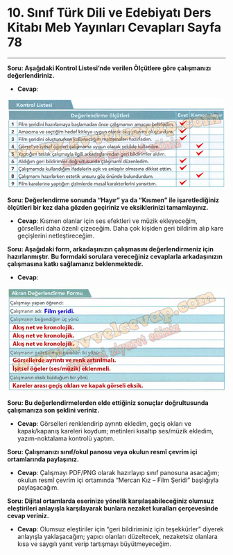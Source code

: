 # 10. Sınıf Türk Dili ve Edebiyatı Ders Kitabı Meb Yayınları Cevapları Sayfa 78

---

**Soru: Aşağıdaki Kontrol Listesi’nde verilen Ölçütlere göre çalışmanızı değerlendiriniz.**

-   **Cevap**:

![Image 1](./image_1.webp)

**Soru: Değerlendirme sonunda “Hayır” ya da “Kısmen” ile işaretlediğiniz ölçütleri bir kez daha gözden geçiriniz ve eksiklerinizi tamamlayınız.**

-   **Cevap**: Kısmen olanlar için ses efektleri ve müzik ekleyeceğim, görselleri daha özenli çizeceğim. Daha çok kişiden geri bildirim alıp kare geçişlerini netleştireceğim.

**Soru: Aşağıdaki form, arkadaşınızın çalışmasını değerlendirmeniz için hazırlanmıştır. Bu formdaki sorulara vereceğiniz cevaplarla arkadaşınızın çalışmasına katkı sağlamanız beklenmektedir.**

-   **Cevap**:

![Image 2](./image_2.webp)

**Soru: Bu değerlendirmelerden elde ettiğiniz sonuçlar doğrultusunda çalışmanıza son şeklini veriniz.**

-   **Cevap**: Görselleri renklendirip ayrıntı ekledim, geçiş okları ve kapak/kapanış kareleri koydum; metinleri kısaltıp ses/müzik ekledim, yazım-noktalama kontrolü yaptım.

**Soru: Çalışmanızı sınıf/okul panosu veya okulun resmî çevrim içi ortamlarında paylaşınız.**

-   **Cevap**: Çalışmayı PDF/PNG olarak hazırlayıp sınıf panosuna asacağım; okulun resmî çevrim içi ortamında “Mercan Kız – Film Şeridi” başlığıyla paylaşacağım.

**Soru: Dijital ortamlarda eserinize yönelik karşılaşabileceğiniz olumsuz eleştirileri anlayışla karşılayarak bunlara nezaket kuralları çerçevesinde cevap veriniz.**

-   **Cevap**: Olumsuz eleştiriler için “geri bildiriminiz için teşekkürler” diyerek anlayışla yaklaşacağım; yapıcı olanları düzeltecek, nezaketsiz olanlara kısa ve saygılı yanıt verip tartışmayı büyütmeyeceğim.